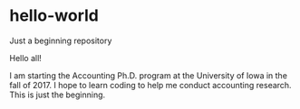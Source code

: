 # hello-world
Just a beginning repository

Hello all!

I am starting the Accounting Ph.D. program at the University of Iowa in the fall of 2017.
I hope to learn coding to help me conduct accounting research.
This is just the beginning.

